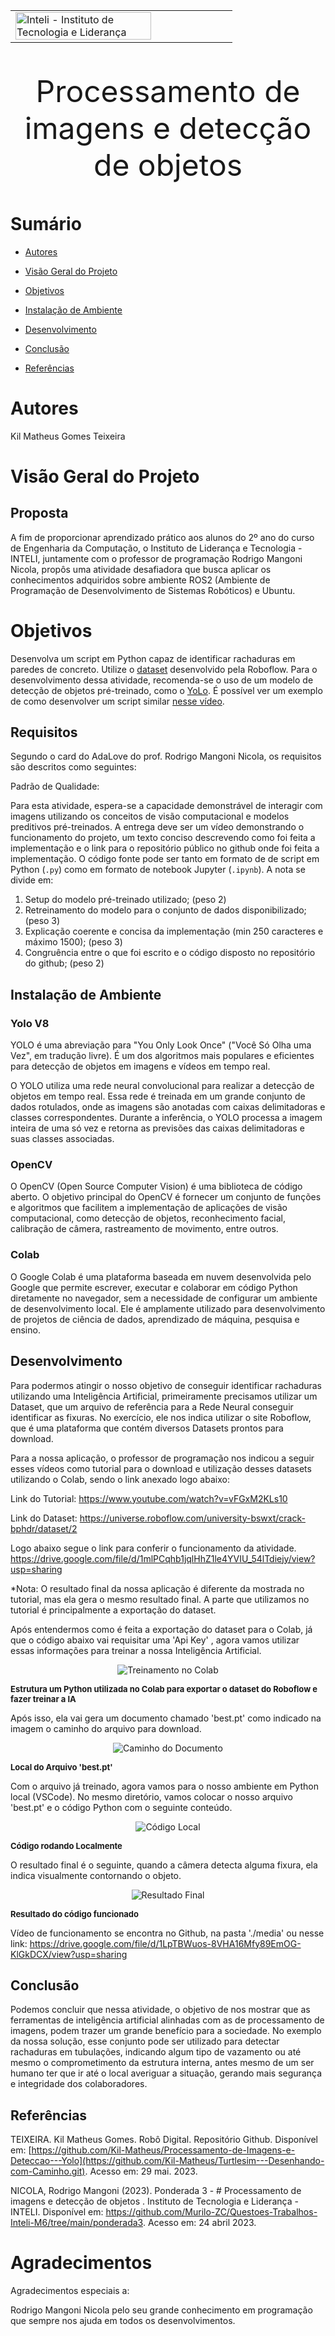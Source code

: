 <table>

<tr>

</td>

  

<td><a  href= "https://www.inteli.edu.br/"><img  src="https://www.inteli.edu.br/wp-content/uploads/2021/08/20172028/marca_1-2.png"  alt="Inteli - Instituto de Tecnologia e Liderança"  border="0"  width="80%"></a>

</td>

</tr>

</table>

  

<font  size="20"><center>

Processamento de imagens e detecção de objetos

</center></font>

  

# **Sumário**

  

- [Autores](#autores)


- [Visão Geral do Projeto](#visão-geral-do-projeto)


- [Objetivos](#objetivos)
  

- [Instalação de Ambiente](#instalação-de-ambiente)


- [Desenvolvimento](#desenvolvimento)
  

- [Conclusão](#conclusão)

  
- [Referências](#referências)

  

# Autores

  

Kil Matheus Gomes Teixeira

  

# Visão Geral do Projeto

## Proposta

A fim de proporcionar aprendizado prático aos alunos do 2º ano do curso de Engenharia da Computação, o Instituto de Liderança e Tecnologia - INTELI, juntamente com o professor de programação Rodrigo Mangoni Nicola, propôs uma atividade desafiadora que busca aplicar os conhecimentos adquiridos sobre ambiente ROS2 (Ambiente de Programação de Desenvolvimento de Sistemas Robóticos) e Ubuntu.

# Objetivos

Desenvolva um script em Python capaz de identificar rachaduras em paredes de concreto. Utilize o [dataset](https://universe.roboflow.com/university-bswxt/crack-bphdr/dataset/2) desenvolvido pela Roboflow. Para o desenvolvimento dessa atividade, recomenda-se o uso de um modelo de detecção de objetos pré-treinado, como o [YoLo](https://github.com/ultralytics/ultralytics). É possível ver um exemplo de como desenvolver um script similar [nesse vídeo](https://www.youtube.com/watch?v=vFGxM2KLs10).

## Requisitos

Segundo o card do AdaLove do prof. Rodrigo Mangoni Nicola, os requisitos são descritos como seguintes:

Padrão de Qualidade:

Para esta atividade, espera-se a capacidade demonstrável de interagir com imagens utilizando os conceitos de visão computacional e modelos preditivos pré-treinados. A entrega deve ser um vídeo demonstrando o funcionamento do projeto, um texto conciso descrevendo como foi feita a implementação e o link para o repositório público no github onde foi feita a implementação. O código fonte pode ser tanto em formato de de script em Python (`.py`) como em formato de notebook Jupyter (`.ipynb`). A nota se divide em:

1.  Setup do modelo pré-treinado utilizado; (peso 2)
2.  Retreinamento do modelo para o conjunto de dados disponibilizado; (peso 3)
3.  Explicação coerente e concisa da implementação (min 250 caracteres e máximo 1500); (peso 3)
4.  Congruência entre o que foi escrito e o código disposto no repositório do github; (peso 2)

## Instalação de Ambiente

### Yolo V8

YOLO é uma abreviação para "You Only Look Once" ("Você Só Olha uma Vez", em tradução livre). É um dos algoritmos mais populares e eficientes para detecção de objetos em imagens e vídeos em tempo real.

O YOLO utiliza uma rede neural convolucional para realizar a detecção de objetos em tempo real. Essa rede é treinada em um grande conjunto de dados rotulados, onde as imagens são anotadas com caixas delimitadoras e classes correspondentes. Durante a inferência, o YOLO processa a imagem inteira de uma só vez e retorna as previsões das caixas delimitadoras e suas classes associadas.

### OpenCV

O OpenCV (Open Source Computer Vision) é uma biblioteca de código aberto. O objetivo principal do OpenCV é fornecer um conjunto de funções e algoritmos que facilitem a implementação de aplicações de visão computacional, como detecção de objetos, reconhecimento facial, calibração de câmera, rastreamento de movimento, entre outros.

### Colab

O Google Colab é uma plataforma baseada em nuvem desenvolvida pelo Google que permite escrever, executar e colaborar em código Python diretamente no navegador, sem a necessidade de configurar um ambiente de desenvolvimento local. Ele é amplamente utilizado para desenvolvimento de projetos de ciência de dados, aprendizado de máquina, pesquisa e ensino.

## Desenvolvimento

Para podermos atingir o nosso objetivo de conseguir identificar rachaduras utilizando uma Inteligência Artificial, primeiramente precisamos utilizar um Dataset, que um arquivo de referência para a Rede Neural conseguir identificar as fixuras. 
No exercício, ele nos indica utilizar o site Roboflow, que é uma plataforma que contém diversos Datasets prontos para download.

Para a nossa aplicação, o professor de programação nos indicou a seguir esses vídeos como tutorial para o download e utilização desses datasets utilizando o Colab, sendo o link anexado logo abaixo:

Link do Tutorial:
https://www.youtube.com/watch?v=vFGxM2KLs10

Link do Dataset:
https://universe.roboflow.com/university-bswxt/crack-bphdr/dataset/2

Logo abaixo segue o link para conferir o funcionamento da atividade.
https://drive.google.com/file/d/1mlPCqhb1jqlHhZ1le4YVIU_54lTdiejy/view?usp=sharing

*Nota: O resultado final da nossa aplicação é diferente da mostrada no tutorial, mas ela gera o mesmo resultado final. A parte que utilizamos no tutorial é principalmente a exportação do  dataset.

Após entendermos como é feita a exportação do dataset para o Colab, já que o código abaixo vai requisitar uma 'Api Key' , agora vamos utilizar essas informações para treinar a nossa Inteligência Artificial.

<center>
<img  src="img\colab_training.png"  alt="Treinamento no Colab"  />
</center>

**<font  size=2> Estrutura um Python utilizada no Colab para exportar o dataset do Roboflow e fazer treinar a IA </font>**

Após isso, ela vai gera um documento chamado 'best.pt' como indicado na imagem o caminho do arquivo para download.

<center>
<img  src="img\last_training.png"  alt="Caminho do Documento"  />
</center>

**<font  size=2> Local do Arquivo 'best.pt' </font>**

Com o arquivo já treinado, agora vamos para o nosso ambiente em Python local (VSCode). No mesmo diretório, vamos colocar o nosso arquivo 'best.pt' e o código Python com o seguinte conteúdo.

<center>
<img  src="img\local_python.png"  alt="Código Local"  />
</center>

**<font  size=2> Código rodando Localmente</font>**

O resultado final é o seguinte, quando a câmera detecta alguma fixura, ela indica visualmente contornando o objeto.

<center>
<img  src="img\result.png"  alt="Resultado Final"  />
</center>

**<font  size=2> Resultado do código funcionado</font>**

Vídeo de funcionamento se encontra no Github, na pasta './media' ou nesse link:
https://drive.google.com/file/d/1LpTBWuos-8VHA16Mfy89EmOG-KlGkDCX/view?usp=sharing


## Conclusão

Podemos concluir que nessa atividade, o objetivo de nos mostrar que as ferramentas de inteligência artificial alinhadas com as de processamento de imagens, podem trazer um grande benefício para a sociedade. No exemplo da nossa solução, esse conjunto pode ser utilizado para detectar rachaduras em tubulações, indicando algum tipo de vazamento ou até  mesmo o comprometimento da estrutura interna, antes mesmo de um ser humano ter que ir até o local averiguar a situação, gerando mais segurança e integridade dos colaboradores.

## Referências

TEIXEIRA. Kil Matheus Gomes. Robô Digital. Repositório Github. Disponível em: [https://github.com/Kil-Matheus/Processamento-de-Imagens-e-Deteccao---Yolo](https://github.com/Kil-Matheus/Turtlesim---Desenhando-com-Caminho.git). Acesso em: 29 mai. 2023.

NICOLA,  Rodrigo Mangoni (2023). Ponderada 3 - # Processamento de imagens e detecção de objetos . Instituto de Tecnologia e Liderança - INTELI. Disponível em: https://github.com/Murilo-ZC/Questoes-Trabalhos-Inteli-M6/tree/main/ponderada3. Acesso em: 24 abril 2023. 

# Agradecimentos

Agradecimentos especiais a:

 Rodrigo Mangoni Nicola pelo seu grande conhecimento em programação que sempre nos ajuda em todos os desenvolvimentos.